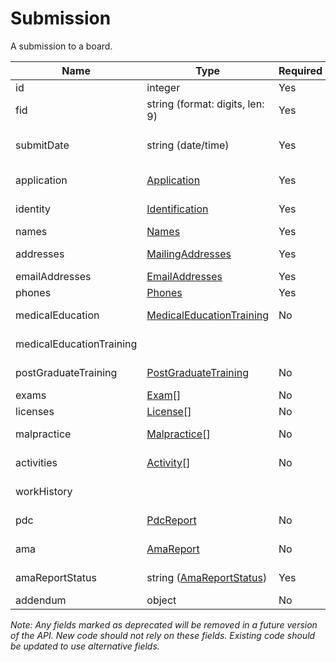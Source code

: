 # Submission

A submission to a board.

| Name | Type | Required | Description |
| - | - | - | - |
| id | integer | Yes | Submission ID |
| fid | string (format: digits, len: 9) | Yes | FID of practitioner. |
| submitDate | string (date/time) | Yes | Date/time of submission (not in UTC). |
| application | [Application](application.md) | Yes | Application information. |
| identity | [Identification](identification.md) | Yes | Identity information. |
| names | [Names](names.md) | Yes | Names |
| addresses | [MailingAddresses](mailing-addresses.md) | Yes | Mailing addresses. |
| emailAddresses | [EmailAddresses](email-addresses.md) | Yes | Email addresses. |
| phones | [Phones](phones.md) | Yes | Phone numbers. |
| medicalEducation | [MedicalEducationTraining](medical-education-training.md) | No | Medical education. |
| medicalEducationTraining | | | **Deprecated**. Use `medicalEducation`. |
| postGraduateTraining | [PostGraduateTraining](post-graduate-training.md) | No | Postgraduate training. |                    
| exams | [Exam](exam.md)[] | No | Exams. |
| licenses | [License](license.md)[] | No | Licenses. |
| malpractice | [Malpractice](malpractice.md)[] | No | Malpractice information. |
| activities | [Activity](activity.md)[] | No | Chronology of activity. |
| workHistory | | | **Deprecated**. Use `activities`. |
| pdc | [PdcReport](pdc/pdc-report.md) | No | PDC information, if available. |
| ama | [AmaReport](ama/ama-report.md) | No | AMA information, if available. |
| amaReportStatus | string ([AmaReportStatus](ama/ama-report-status.md)) | Yes | Status of AMA report. |
| addendum | object | No | |

*Note: Any fields marked as deprecated will be removed in a future version of the API. New code should not rely on these fields. Existing code should be updated to use alternative fields.*
